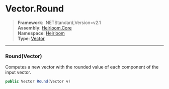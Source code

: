# Vector.Round

> **Framework**: .NETStandard,Version=v2.1  
> **Assembly**: [Heirloom.Core][0]  
> **Namespace**: [Heirloom][0]  
> **Type**: [Vector][1]

--------------------------------------------------------------------------------

### Round(Vector)

Computes a new vector with the rounded value of each component of the input vector.

```cs
public Vector Round(Vector v)
```

[0]: ../Heirloom.Core.md
[1]: Heirloom.Vector.md

